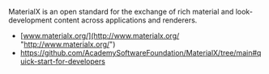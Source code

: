 MaterialX is an open standard for the exchange of rich material and look-development content across applications and renderers.

- [www.materialx.org/](http://www.materialx.org/ "http://www.materialx.org/")
- https://github.com/AcademySoftwareFoundation/MaterialX/tree/main#quick-start-for-developers